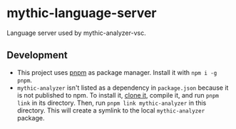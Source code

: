 # mythic-language-server

Language server used by mythic-analyzer-vsc.

## Development

* This project uses [pnpm](https://pnpm.js.org/) as package manager. Install it with `npm i -g pnpm`.
* `mythic-analyzer` isn't listed as a dependency in `package.json` because it is not published to npm. To install it, [clone it](https://github.com/0tickpulse/mythic-analyzer), compile it, and run `pnpm link` in its directory. Then, run `pnpm link mythic-analyzer` in this directory. This will create a symlink to the local `mythic-analyzer` package.
